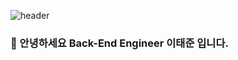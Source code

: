 ![header](https://capsule-render.vercel.app/api?type=slice&text=Lee&nbsp;Tae&nbsp;June&rotate=10&fontSize=40&fontAlign=80&fontAlignY=0&desc=Back-End&nbsp;Engineer&descAlign=80&descAlignY=20&color=gradient)
### 👋 안녕하세요 Back-End Engineer 이태준 입니다.

<!--
**CBorange/CBorange** is a ✨ _special_ ✨ repository because its `README.md` (this file) appears on your GitHub profile.

Here are some ideas to get you started:

- 🔭 I’m currently working on ...
- 🌱 I’m currently learning ...
- 👯 I’m looking to collaborate on ...
- 🤔 I’m looking for help with ...
- 💬 Ask me about ...
- 📫 How to reach me: ...
- 😄 Pronouns: ...
- ⚡ Fun fact: ...
-->

